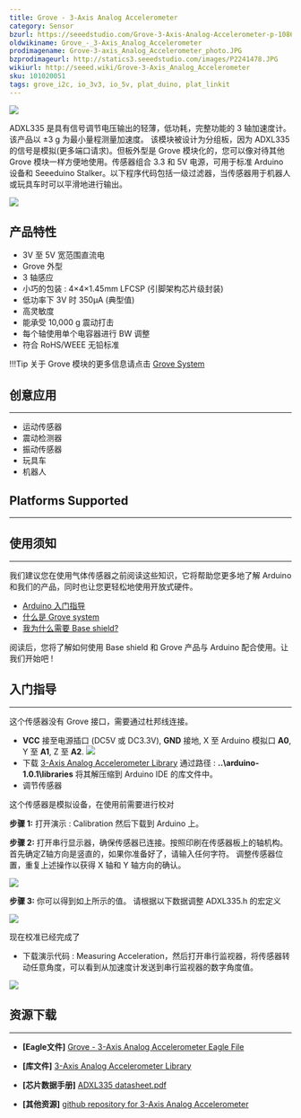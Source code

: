 ```yaml
---
title: Grove - 3-Axis Analog Accelerometer
category: Sensor
bzurl: https://seeedstudio.com/Grove-3-Axis-Analog-Accelerometer-p-1086.html
oldwikiname: Grove_-_3-Axis_Analog_Accelerometer
prodimagename: Grove-3-axis_Analog_Accelerometer_photo.JPG
bzprodimageurl: http://statics3.seeedstudio.com/images/P2241478.JPG
wikiurl: http://seeed.wiki/Grove-3-Axis_Analog_Accelerometer
sku: 101020051
tags: grove_i2c, io_3v3, io_5v, plat_duino, plat_linkit
---
```


![](https://raw.githubusercontent.com/SeeedDocument/Grove-3-Axis_Analog_Accelerometer/master/img/Grove-3-axis_Analog_Accelerometer_photo.JPG)

ADXL335 是具有信号调节电压输出的轻薄，低功耗，完整功能的 3 轴加速度计。 该产品以 ±3 g 为最小量程测量加速度。
该模块被设计为分组板，因为 ADXL335 的信号是模拟(更多端口请求)。但板外型是 Grove 模块化的，您可以像对待其他 Grove 模块一样方便地使用。传感器组合 3.3 和 5V 电源，可用于标准 Arduino 设备和 Seeeduino Stalker。以下程序代码包括一级过滤器，当传感器用于机器人或玩具车时可以平滑地进行输出。

[![](https://github.com/SeeedDocument/wiki_chinese/raw/master/docs/images/click_to_buy.PNG)](https://item.taobao.com/item.htm?spm=a1z10.3-c.w4002-11172317909.10.79718794iEYzUc&id=520400638054)

产品特性
--------

-   3V 至 5V 宽范围直流电
-   Grove 外型
-   3 轴感应
-   小巧的包装 : 4×4×1.45mm LFCSP (引脚架构芯片级封装)
-   低功率下 3V 时 350µA (典型值)
-   高灵敏度
-   能承受 10,000 g 震动打击
-   每个轴使用单个电容器进行 BW 调整
-   符合 RoHS/WEEE 无铅标准

!!!Tip
    关于 Grove 模块的更多信息请点击 [Grove System](http://seeed.wiki/Grove_System/)

## 创意应用
-----------------

-   运动传感器
-   震动检测器
-   振动传感器
-   玩具车
-   机器人

## Platforms Supported
-------------------


## 使用须知
------------

我们建议您在使用气体传感器之前阅读这些知识，它将帮助您更多地了解 Arduino 和我们的产品，同时也让您更轻松地使用开放式硬件。

-   [Arduino 入门指导](/Getting_Started_with_Seeeduino)
-   [什么是 Grove system](/Grove_System)
-   [我为什么需要 Base shield?](/Base_Shield_V2)

阅读后，您将了解如何使用 Base shield 和 Grove 产品与 Arduino 配合使用。让我们开始吧 !


## 入门指导
-----

这个传感器没有 Grove 接口，需要通过杜邦线连接。

-   **VCC** 接至电源插口 (DC5V 或 DC3.3V), **GND** 接地, X 至 Arduino 模拟口 **A0**, Y 至 **A1**, Z 至 **A2**.
    ![](https://raw.githubusercontent.com/SeeedDocument/Grove-3-Axis_Analog_Accelerometer/master/img/Grove-3-axis_analog_accelerometer_V1.0_hardware.jpg)
-   下载 [3-Axis Analog Accelerometer Library](https://raw.githubusercontent.com/SeeedDocument/Grove-3-Axis_Analog_Accelerometer/master/res/AnalogAccelerometer.zip) 通过路径 : **..\\arduino-1.0.1\\libraries** 将其解压缩到 Arduino IDE 的库文件中。
-   调节传感器

这个传感器是模拟设备，在使用前需要进行校对

**步骤 1:** 打开演示 : Calibration 然后下载到 Arduino 上。

**步骤 2:** 打开串行显示器，确保传感器已连接。按照印刷在传感器板上的轴机构。 首先确定Z轴方向是竖直的，如果你准备好了，请输入任何字符。 调整传感器位置，重复上述操作以获得 X 轴和 Y 轴方向的确认。

![](https://raw.githubusercontent.com/SeeedDocument/Grove-3-Axis_Analog_Accelerometer/master/img/3-Axis_Analog_Accelerometer.jpg)


**步骤 3:** 你可以得到如上所示的值。 请根据以下数据调整 ADXL335.h 的宏定义

![](https://raw.githubusercontent.com/SeeedDocument/Grove-3-Axis_Analog_Accelerometer/master/img/Analog_Accelerometer_Code.jpg)

现在校准已经完成了

-   下载演示代码 : Measuring Acceleration，然后打开串行监视器，将传感器转动任意角度，可以看到从加速度计发送到串行监视器的数字角度值。

![](https://raw.githubusercontent.com/SeeedDocument/Grove-3-Axis_Analog_Accelerometer/master/img/3-Axis_Analog_Accelerometer1.jpg)

## 资源下载
---------

-   **[Eagle文件]** [Grove - 3-Axis Analog Accelerometer Eagle File](https://raw.githubusercontent.com/SeeedDocument/Grove-3-Axis_Analog_Accelerometer/master/res/Grove-3-Axis_Analog_Accelerometer_Eagle_File.zip)

-   **[库文件]** [3-Axis Analog Accelerometer Library](https://raw.githubusercontent.com/SeeedDocument/Grove-3-Axis_Analog_Accelerometer/master/res/AnalogAccelerometer.zip)

-   **[芯片数据手册]** [ADXL335 datasheet.pdf](https://raw.githubusercontent.com/SeeedDocument/Grove-3-Axis_Analog_Accelerometer/master/res/ADXL335_datasheet.pdf)

-   **[其他资源]** [github repository for 3-Axis Analog Accelerometer](https://github.com/Seeed-Studio/Grove_3Axis_Analog_Accelerometer)

<!-- This Markdown file was created from http://www.seeedstudio.com/wiki/Grove_-_3-Axis_Analog_Accelerometer -->
